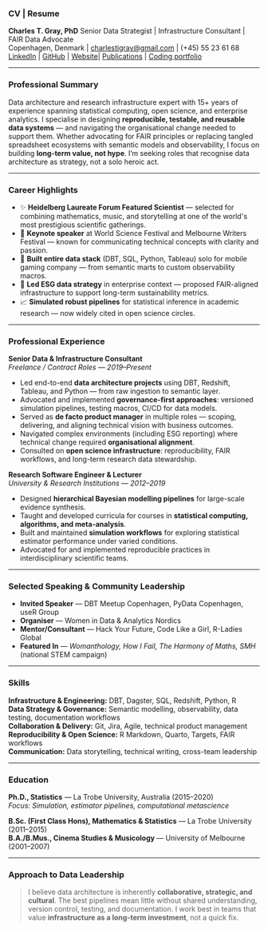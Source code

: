 ### CV | Resume

**Charles T. Gray, PhD**
Senior Data Strategist | Infrastructure Consultant | FAIR Data Advocate  
Copenhagen, Denmark | charlestigray@gmail.com | (+45) 55 23 61 68  
[LinkedIn](https://www.linkedin.com/in/charles-t-gray/) | [GitHub](https://github.com/softloud) | [Website](https://softloud.github.io/good-enough/)| [Publications](https://scholar.google.com/citations?user=7ZGTepkAAAAJ&hl=en) | [Coding portfolio](https://softloud.github.io/good-enough/research/research.html#code)   

---

### Professional Summary
Data architecture and research infrastructure expert with 15+ years of experience spanning statistical computing, open science, and enterprise analytics. I specialise in designing **reproducible, testable, and reusable data systems** — and navigating the organisational change needed to support them. Whether advocating for FAIR principles or replacing tangled spreadsheet ecosystems with semantic models and observability, I focus on building **long-term value, not hype**. I’m seeking roles that recognise data architecture as strategy, not a solo heroic act.

---

### Career Highlights
- ✨ **Heidelberg Laureate Forum Featured Scientist** — selected for combining mathematics, music, and storytelling at one of the world's most prestigious scientific gatherings.
- 🎤 **Keynote speaker** at World Science Festival and Melbourne Writers Festival — known for communicating technical concepts with clarity and passion.
- 🧹 **Built entire data stack** (DBT, SQL, Python, Tableau) solo for mobile gaming company — from semantic marts to custom observability macros.
- 🚀 **Led ESG data strategy** in enterprise context — proposed FAIR-aligned infrastructure to support long-term sustainability metrics.
- 📈 **Simulated robust pipelines** for statistical inference in academic research — now widely cited in open science circles.

---

### Professional Experience

**Senior Data & Infrastructure Consultant**  
*Freelance / Contract Roles — 2019–Present*

- Led end-to-end **data architecture projects** using DBT, Redshift, Tableau, and Python — from raw ingestion to semantic layer.
- Advocated and implemented **governance-first approaches**: versioned simulation pipelines, testing macros, CI/CD for data models.
- Served as **de facto product manager** in multiple roles — scoping, delivering, and aligning technical vision with business outcomes.
- Navigated complex environments (including ESG reporting) where technical change required **organisational alignment**.
- Consulted on **open science infrastructure**: reproducibility, FAIR workflows, and long-term research data stewardship.

**Research Software Engineer & Lecturer**  
*University & Research Institutions — 2012–2019*

- Designed **hierarchical Bayesian modelling pipelines** for large-scale evidence synthesis.
- Taught and developed curricula for courses in **statistical computing, algorithms, and meta-analysis**.
- Built and maintained **simulation workflows** for exploring statistical estimator performance under varied conditions.
- Advocated for and implemented reproducible practices in interdisciplinary scientific teams.

---

### Selected Speaking & Community Leadership
- **Invited Speaker** — DBT Meetup Copenhagen, PyData Copenhagen, useR Group
- **Organiser** — Women in Data & Analytics Nordics
- **Mentor/Consultant** — Hack Your Future, Code Like a Girl, R-Ladies Global
- **Featured In** — *Womanthology, How I Fail, The Harmony of Maths, SMH* (national STEM campaign)

---

### Skills
**Infrastructure & Engineering:** DBT, Dagster, SQL, Redshift, Python, R  
**Data Strategy & Governance:** Semantic modelling, observability, data testing, documentation workflows  
**Collaboration & Delivery:** Git, Jira, Agile, technical product management  
**Reproducibility & Open Science:** R Markdown, Quarto, Targets, FAIR workflows  
**Communication:** Data storytelling, technical writing, cross-team leadership

---

### Education
**Ph.D., Statistics** — La Trobe University, Australia (2015–2020)  
*Focus: Simulation, estimator pipelines, computational metascience*  

**B.Sc. (First Class Hons), Mathematics & Statistics** — La Trobe University (2011–2015)  
**B.A./B.Mus., Cinema Studies & Musicology** — University of Melbourne (2001–2007)

---

### Approach to Data Leadership
> I believe data architecture is inherently **collaborative, strategic, and cultural**. The best pipelines mean little without shared understanding, version control, testing, and documentation. I work best in teams that value **infrastructure as a long-term investment**, not a quick fix.

